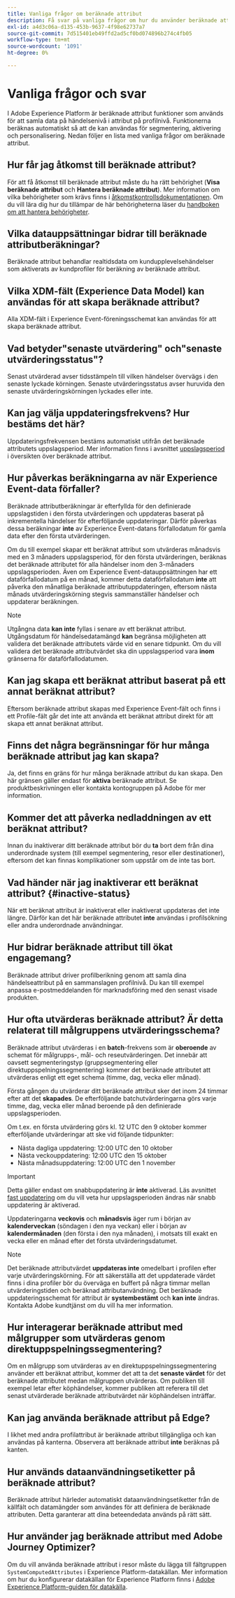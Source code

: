 ```yaml
---
title: Vanliga frågor om beräknade attribut
description: Få svar på vanliga frågor om hur du använder beräknade attribut.
exl-id: a4d3c06a-d135-453b-9637-4f98e62737a7
source-git-commit: 7d515401eb49ffd2ad5cf0bd074896b274c4fb05
workflow-type: tm+mt
source-wordcount: '1091'
ht-degree: 0%

---
```


# Vanliga frågor och svar

I Adobe Experience Platform är beräknade attribut funktioner som används för att samla data på händelsenivå i attribut på profilnivå. Funktionerna beräknas automatiskt så att de kan användas för segmentering, aktivering och personalisering. Nedan följer en lista med vanliga frågor om beräknade attribut.

## Hur får jag åtkomst till beräknade attribut?

För att få åtkomst till beräknade attribut måste du ha rätt behörighet (**Visa beräknade attribut** och **Hantera beräknade attribut**). Mer information om vilka behörigheter som krävs finns i [åtkomstkontrollsdokumentationen](../../access-control/home.md). Om du vill lära dig hur du tillämpar de här behörigheterna läser du [handboken om att hantera behörigheter](../../access-control/ui/permissions.md).

## Vilka datauppsättningar bidrar till beräknade attributberäkningar?

Beräknade attribut behandlar realtidsdata om kundupplevelsehändelser som aktiverats av kundprofiler för beräkning av beräknade attribut.

## Vilka XDM-fält (Experience Data Model) kan användas för att skapa beräknade attribut?

Alla XDM-fält i Experience Event-föreningsschemat kan användas för att skapa beräknade attribut.

## Vad betyder&quot;senaste utvärdering&quot; och&quot;senaste utvärderingsstatus&quot;?

Senast utvärderad avser tidsstämpeln till vilken händelser övervägs i den senaste lyckade körningen. Senaste utvärderingsstatus avser huruvida den senaste utvärderingskörningen lyckades eller inte.

## Kan jag välja uppdateringsfrekvens? Hur bestäms det här?

Uppdateringsfrekvensen bestäms automatiskt utifrån det beräknade attributets uppslagsperiod. Mer information finns i avsnittet [uppslagsperiod](./overview.md#lookback-periods) i översikten över beräknade attribut.

## Hur påverkas beräkningarna av när Experience Event-data förfaller?

Beräknade attributberäkningar är efterfyllda för den definierade uppslagstiden i den första utvärderingen och uppdateras baserat på inkrementella händelser för efterföljande uppdateringar. Därför påverkas dessa beräkningar **inte** av Experience Event-datans förfallodatum för gamla data efter den första utvärderingen.

Om du till exempel skapar ett beräknat attribut som utvärderas månadsvis med en 3 månaders uppslagsperiod, för den första utvärderingen, beräknas det beräknade attributet för alla händelser inom den 3-månaders uppslagsperioden. Även om Experience Event-datauppsättningen har ett dataförfallodatum på en månad, kommer detta dataförfallodatum **inte** att påverka den månatliga beräknade attributuppdateringen, eftersom nästa månads utvärderingskörning stegvis sammanställer händelser och uppdaterar beräkningen.

>[!NOTE]
>
>Utgångna data **kan inte** fyllas i senare av ett beräknat attribut. Utgångsdatum för händelsedatamängd **kan** begränsa möjligheten att validera det beräknade attributets värde vid en senare tidpunkt. Om du vill validera det beräknade attributvärdet ska din uppslagsperiod vara **inom** gränserna för dataförfallodatumen.

## Kan jag skapa ett beräknat attribut baserat på ett annat beräknat attribut?

Eftersom beräknade attribut skapas med Experience Event-fält och finns i ett Profile-fält går det inte att använda ett beräknat attribut direkt för att skapa ett annat beräknat attribut.

## Finns det några begränsningar för hur många beräknade attribut jag kan skapa?

Ja, det finns en gräns för hur många beräknade attribut du kan skapa. Den här gränsen gäller endast för **aktiva** beräknade attribut. Se produktbeskrivningen eller kontakta kontogruppen på Adobe för mer information.

## Kommer det att påverka nedladdningen av ett beräknat attribut?

Innan du inaktiverar ditt beräknade attribut bör du **ta** bort dem från dina underordnade system (till exempel segmentering, resor eller destinationer), eftersom det kan finnas komplikationer som uppstår om de inte tas bort.

## Vad händer när jag inaktiverar ett beräknat attribut? {#inactive-status}

När ett beräknat attribut är inaktiverat eller inaktiverat uppdateras det inte längre. Därför kan det här beräknade attributet **inte** användas i profilsökning eller andra underordnade användningar.

## Hur bidrar beräknade attribut till ökat engagemang?

Beräknade attribut driver profilberikning genom att samla dina händelseattribut på en sammanslagen profilnivå. Du kan till exempel anpassa e-postmeddelanden för marknadsföring med den senast visade produkten.

## Hur ofta utvärderas beräknade attribut? Är detta relaterat till målgruppens utvärderingsschema?

Beräknade attribut utvärderas i en **batch**-frekvens som är **oberoende** av schemat för målgrupps-, mål- och reseutvärderingen. Det innebär att oavsett segmenteringstyp (gruppsegmentering eller direktuppspelningssegmentering) kommer det beräknade attributet att utvärderas enligt ett eget schema (timme, dag, vecka eller månad).

Första gången du utvärderar ditt beräknade attribut sker det inom 24 timmar efter att det **skapades**. De efterföljande batchutvärderingarna görs varje timme, dag, vecka eller månad beroende på den definierade uppslagsperioden.

Om t.ex. en första utvärdering görs kl. 12 UTC den 9 oktober kommer efterföljande utvärderingar att ske vid följande tidpunkter:

- Nästa dagliga uppdatering: 12:00 UTC den 10 oktober
- Nästa veckouppdatering: 12:00 UTC den 15 oktober
- Nästa månadsuppdatering: 12:00 UTC den 1 november

>[!IMPORTANT]
>
>Detta gäller endast om snabbuppdatering är **inte** aktiverad. Läs avsnittet [fast uppdatering](./overview.md#fast-refresh) om du vill veta hur uppslagsperioden ändras när snabb uppdatering är aktiverad.

Uppdateringarna **veckovis** och **månadsvis** äger rum i början av **kalenderveckan** (söndagen i den nya veckan) eller i början av **kalendermånaden** (den första i den nya månaden), i motsats till exakt en vecka eller en månad efter det första utvärderingsdatumet.

>[!NOTE]
>
>Det beräknade attributvärdet **uppdateras inte** omedelbart i profilen efter varje utvärderingskörning. För att säkerställa att det uppdaterade värdet finns i dina profiler bör du överväga en buffert på några timmar mellan utvärderingstiden och beräknad attributanvändning. Det beräknade uppdateringsschemat för attribut är **systembestämt** och **kan inte** ändras. Kontakta Adobe kundtjänst om du vill ha mer information.

## Hur interagerar beräknade attribut med målgrupper som utvärderas genom direktuppspelningssegmentering?

Om en målgrupp som utvärderas av en direktuppspelningssegmentering använder ett beräknat attribut, kommer det att ta det **senaste värdet** för det beräknade attributet medan målgruppen utvärderas. Om publiken till exempel letar efter köphändelser, kommer publiken att referera till det senast utvärderade beräknade attributvärdet när köphändelsen inträffar.

## Kan jag använda beräknade attribut på Edge?

I likhet med andra profilattribut är beräknade attribut tillgängliga och kan användas på kanterna. Observera att beräknade attribut **inte** beräknas på kanten.

## Hur används dataanvändningsetiketter på beräknade attribut?

Beräknade attribut härleder automatiskt dataanvändningsetiketter från de källfält och datamängder som användes för att definiera de beräknade attributen. Detta garanterar att dina beteendedata används på rätt sätt.

## Hur använder jag beräknade attribut med Adobe Journey Optimizer?

Om du vill använda beräknade attribut i resor måste du lägga till fältgruppen `SystemComputedAttributes` i Experience Platform-datakällan. Mer information om hur du konfigurerar datakällan för Experience Platform finns i [Adobe Experience Platform-guiden för datakälla](https://experienceleague.adobe.com/docs/journey-optimizer/using/configuration/configure-journeys/data-source-journeys/adobe-experience-platform-data-source.html?lang=sv-SE).
